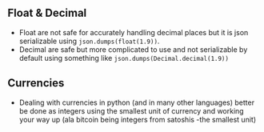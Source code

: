 ## Float & Decimal

- Float are not safe for accurately handling decimal places but it is json serializable using `json.dumps(float(1.9))`.
- Decimal are safe but more complicated to use and not serializable by default using something like `json.dumps(Decimal.decimal(1.9))`

## Currencies

- Dealing with currencies in python (and in many other languages) better be done as integers using the smallest unit of currency and working your way up (ala bitcoin being integers from satoshis -the smallest unit)
